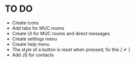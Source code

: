 TO DO
=====
-	Create icons
-	Add tabs for MUC rooms
-	Create UI for MUC rooms and direct messages
-	Create settings menu
-	Create help menu
-	The style of a button is reset when pressed; fix this [ ✔ ]
-	Add JS for contacts
